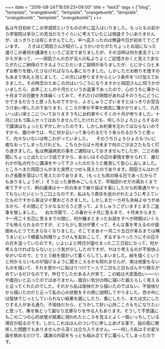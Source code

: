 +++
date = "2016-08-24T18:59:23+09:00"
title = "test3"
tags = ["blog", "template", "orangebomb", "template", "orangebomb", "template", "orangebomb", "template", "orangebomb"]
+++

私は今日初めてこの学習院というものの中に這入はいりました。もっとも以前から学習院は多分この見当だろうぐらいに考えていたには相違そういありませんが、はっきりとは存じませんでした。中へ這入ったのは無論今日が初めてでございます。 　さきほど岡田さんが紹介しょうかいかたがたちょっとお話になった通りこの春何か講演をというご注文でありましたが、その当時は何か差支さしつかえがあって、――岡田さんの方が当人の私よりよくご記憶きおくと見えてあなたがたにご納得のできるようにただいまご説明がありましたが、とにかくひとまずお断りを致いたさなければならん事になりました。しかしただお断りを致すのもあまり失礼と存じまして、この次には参りますからという条件をつけ加えておきました。その時念のためこの次はいつごろになりますかと岡田さんに伺うかがいましたら、此年ことしの十月だというお返事であったので、心のうちに春から十月までの日数を大体繰くってみて、それだけの時間があればそのうちにどうにかできるだろうと思ったものですから、よろしゅうございますとはっきりお受合うけあい申したのであります。ところが幸か不幸か病気に罹かかりまして、九月いっぱい床とこについておりますうちにお約束やくそくの十月が参りました。十月にはもう臥ふせってはおりませんでしたけれども、何しろひょろひょろするので講演はちょっとむずかしかったのです。しかしお約束を忘れてはならないのですから、腹の中では、今に何か云いって来られるだろう来られるだろうと思って、内々ないないは怖こわがっていました。 　そのうちひょろひょろもついに癒なおってしまったけれども、こちらからは十月末まで何のご沙汰さたもなく打ち過ぎました。私は無論病気の事をご通知はしておきませんでしたが、二三の新聞にちょっと出たという話ですから、あるいはその辺の事情を察せられて、誰だれかが私の代りに講演をやって下さったのだろうと推測して安心し出しました。ところへまた岡田さんがまた突然とつぜん見えたのであります。岡田さんはわざわざ長靴を穿はいて見えたのであります。（もっとも雨の降る日であったからでもありましょうが、）そう云った身拵みごしらえで、早稲田わせだの奥おくまで来て下すって、例の講演は十一月の末まで繰り延ばす事にしたから約束通りやってもらいたいというご口上なのです。私はもう責任を逃のがれたように考えていたものですから実は少々驚おどろきました。しかしまだ一カ月も余裕よゆうがあるから、その間にどうかなるだろうと思って、よろしゅうございますとまたご返事を致しました。 　右の次第で、この春から十月に至るまで、十月末からまた十一月二十五日に至るまでの間に、何か纏まとまったお話をすべき時間はいくらでも拵えられるのですが、どうも少し気分が悪くって、そんな事を考えるのが面倒めんどうでたまらなくなりました。そこでまあ十一月二十五日が来るまでは構うまいという横着な料簡りょうけんを起おこして、ずるずるべったりにその日その日を送っていたのです。いよいよと時日が逼せまった二三日前になって、何か考えなければならないという気が少ししたのですが、やはり考えるのが不愉快ふゆかいなので、とうとう絵を描かいて暮くらしてしまいました。絵を描くというと何かえらいものが描けるように聞きこえるかも知れませんが、実は他愛もないものを描いて、それを壁かべに貼はりつけて一人で二日も三日もぼんやり眺ながめているだけなのです。昨日でしたかある人が来て、この絵は大変面白い――いや面白いと云ったのではありません、面白い気分の時に描いた画えらしく見えると云ってくれたのでした。それから私は愉快だから描いたのではない、不愉快だから描いたのだと云って私の心の状態をその男に説明してやりました。世の中には愉快でじっとしていられない結果を画にしたり、書にしたり、または文にしたりする人がある通り、不愉快だから、どうかして好い心持こころもちになりたいと思って、筆を執とって画なり文章なりを作る人もあります。そうして不思議にもこの二つの心的状態が結果に現われたところを見るとよく一致いっちしている場合が起るのです。しかしこれはほんのついでに申し上あげる事で、話の筋に関係した問題でもありませんから深くは立ち入りません。――何しろ私はその変な画を眺めるだけで、講演の内容をちっとも組み立てずに暮らしてしまったのです。
